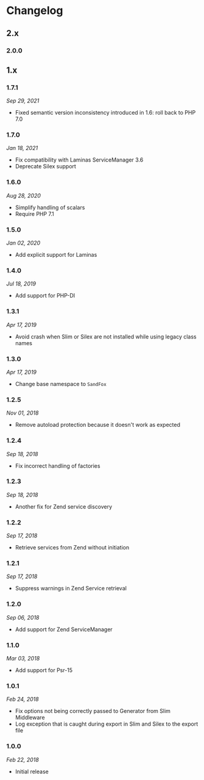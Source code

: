 # Changelog

## 2.x

### 2.0.0

## 1.x

### 1.7.1

*Sep 29, 2021*

* Fixed semantic version inconsistency introduced in 1.6: roll back to PHP 7.0

### 1.7.0

*Jan 18, 2021*

* Fix compatibility with Laminas ServiceManager 3.6
* Deprecate Silex support

### 1.6.0

*Aug 28, 2020*

* Simplify handling of scalars
* Require PHP 7.1

### 1.5.0

*Jan 02, 2020*

* Add explicit support for Laminas

### 1.4.0

*Jul 18, 2019*

* Add support for PHP-DI

### 1.3.1

*Apr 17, 2019*

* Avoid crash when Slim or Silex are not installed while using legacy class names

### 1.3.0

*Apr 17, 2019*

* Change base namespace to `SandFox`

### 1.2.5

*Nov 01, 2018*

* Remove autoload protection because it doesn't work as expected

### 1.2.4

*Sep 18, 2018*

* Fix incorrect handling of factories

### 1.2.3

*Sep 18, 2018*

* Another fix for Zend service discovery

### 1.2.2

*Sep 17, 2018*

* Retrieve services from Zend without initiation

### 1.2.1

*Sep 17, 2018*

* Suppress warnings in Zend Service retrieval

### 1.2.0

*Sep 06, 2018*

* Add support for Zend ServiceManager

### 1.1.0

*Mar 03, 2018*

* Add support for Psr-15

### 1.0.1

*Feb 24, 2018*

* Fix options not being correctly passed to Generator from Slim Middleware
* Log exception that is caught during export in Slim and Silex to the export file

### 1.0.0

*Feb 22, 2018*

* Initial release
